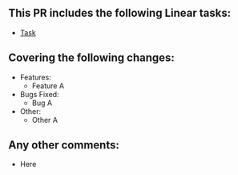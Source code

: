 ## This PR includes the following Linear tasks:
* [Task](https://linear.app)

## Covering the following changes:
- Features:
    - Feature A
- Bugs Fixed:
    - Bug A
- Other:
    - Other A

## Any other comments:
- Here